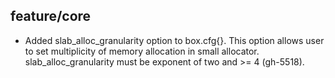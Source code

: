 ## feature/core

* Added slab_alloc_granularity option to box.cfg{}. This option allows
  user to set multiplicity of memory allocation in small allocator.
  slab_alloc_granularity must be exponent of two and >= 4 (gh-5518).
